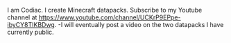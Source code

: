 I am Codiac. 
I create Minecraft datapacks. 
Subscribe to my Youtube channel at https://www.youtube.com/channel/UCKrP9EPpe-ibyCY8TIKBDwg. 
  -I will eventually post a video on the two datapacks I have currently public.
